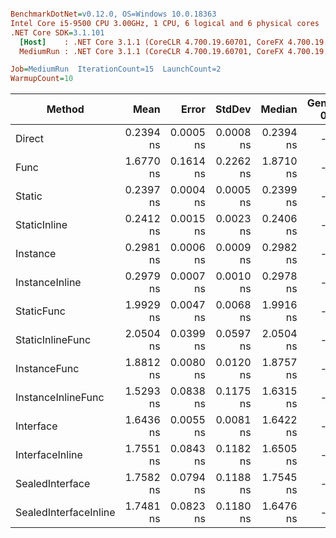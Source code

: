 ``` ini

BenchmarkDotNet=v0.12.0, OS=Windows 10.0.18363
Intel Core i5-9500 CPU 3.00GHz, 1 CPU, 6 logical and 6 physical cores
.NET Core SDK=3.1.101
  [Host]    : .NET Core 3.1.1 (CoreCLR 4.700.19.60701, CoreFX 4.700.19.60801), X64 RyuJIT
  MediumRun : .NET Core 3.1.1 (CoreCLR 4.700.19.60701, CoreFX 4.700.19.60801), X64 RyuJIT

Job=MediumRun  IterationCount=15  LaunchCount=2  
WarmupCount=10  

```
|                Method |      Mean |     Error |    StdDev |    Median | Gen 0 | Gen 1 | Gen 2 | Allocated |
|---------------------- |----------:|----------:|----------:|----------:|------:|------:|------:|----------:|
|                Direct | 0.2394 ns | 0.0005 ns | 0.0008 ns | 0.2394 ns |     - |     - |     - |         - |
|                  Func | 1.6770 ns | 0.1614 ns | 0.2262 ns | 1.8710 ns |     - |     - |     - |         - |
|                Static | 0.2397 ns | 0.0004 ns | 0.0005 ns | 0.2399 ns |     - |     - |     - |         - |
|          StaticInline | 0.2412 ns | 0.0015 ns | 0.0023 ns | 0.2406 ns |     - |     - |     - |         - |
|              Instance | 0.2981 ns | 0.0006 ns | 0.0009 ns | 0.2982 ns |     - |     - |     - |         - |
|        InstanceInline | 0.2979 ns | 0.0007 ns | 0.0010 ns | 0.2978 ns |     - |     - |     - |         - |
|            StaticFunc | 1.9929 ns | 0.0047 ns | 0.0068 ns | 1.9916 ns |     - |     - |     - |         - |
|      StaticInlineFunc | 2.0504 ns | 0.0399 ns | 0.0597 ns | 2.0504 ns |     - |     - |     - |         - |
|          InstanceFunc | 1.8812 ns | 0.0080 ns | 0.0120 ns | 1.8757 ns |     - |     - |     - |         - |
|    InstanceInlineFunc | 1.5293 ns | 0.0838 ns | 0.1175 ns | 1.6315 ns |     - |     - |     - |         - |
|             Interface | 1.6436 ns | 0.0055 ns | 0.0081 ns | 1.6422 ns |     - |     - |     - |         - |
|       InterfaceInline | 1.7551 ns | 0.0843 ns | 0.1182 ns | 1.6505 ns |     - |     - |     - |         - |
|       SealedInterface | 1.7582 ns | 0.0794 ns | 0.1188 ns | 1.7545 ns |     - |     - |     - |         - |
| SealedInterfaceInline | 1.7481 ns | 0.0823 ns | 0.1180 ns | 1.6476 ns |     - |     - |     - |         - |
